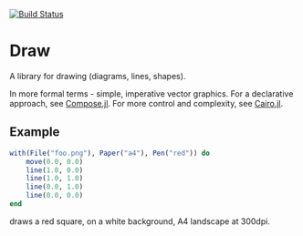 [![Build Status](https://travis-ci.org/andrewcooke/Draw.jl.svg?branch=master)](https://travis-ci.org/andrewcooke/Draw.jl)

# Draw

A library for drawing (diagrams, lines, shapes).

In more formal terms - simple, imperative vector graphics.  For a declarative
approach, see [Compose.jl](https://github.com/dcjones/Compose.jl).  For more
control and complexity, see [Cairo.jl](https://github.com/JuliaLang/Cairo.jl).

## Example

```julia
with(File("foo.png"), Paper("a4"), Pen("red")) do
    move(0.0, 0.0)
    line(1.0, 0.0)
    line(1.0, 1.0)
    line(0.0, 1.0)
    line(0.0, 0.0)
end
```

draws a red square, on a white background, A4 landscape at 300dpi.
